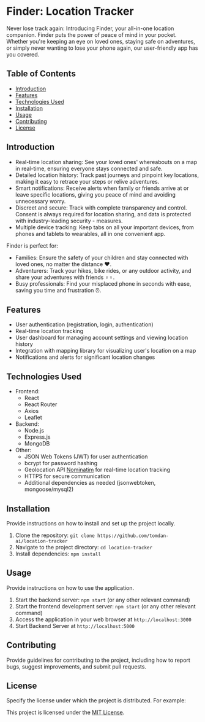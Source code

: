 # Finder: Location Tracker


Never lose track again: Introducing Finder, your all-in-one location companion.
Finder puts the power of peace of mind in your pocket. Whether you're keeping an eye on loved ones, staying safe on adventures, or simply never wanting to lose your phone again, our user-friendly app has you covered.

## Table of Contents

- [Introduction](#introduction)
- [Features](#features)
- [Technologies Used](#technologies-used)
- [Installation](#installation)
- [Usage](#usage)
- [Contributing](#contributing)
- [License](#license)

## Introduction

- Real-time location sharing: See your loved ones' whereabouts on a map in real-time, ensuring everyone stays connected and safe.
- Detailed location history: Track past journeys and pinpoint key locations, making it easy to retrace your steps or relive adventures.
- Smart notifications: Receive alerts when family or friends arrive at or leave specific locations, giving you peace of mind and avoiding unnecessary worry.
- Discreet and secure: Track with complete transparency and control. Consent is always required for location sharing, and data is protected with industry-leading security - measures.
- Multiple device tracking: Keep tabs on all your important devices, from phones and tablets to wearables, all in one convenient app.

Finder is perfect for:

- Families: Ensure the safety of your children and stay connected with loved ones, no matter the distance ❤️.
- Adventurers: Track your hikes, bike rides, or any outdoor activity, and share your adventures with friends ‍♀️‍♀️.
- Busy professionals: Find your misplaced phone in seconds with ease, saving you time and frustration ⏰.

## Features

- User authentication (registration, login, authentication)
- Real-time location tracking
- User dashboard for managing account settings and viewing location history
- Integration with mapping library for visualizing user's location on a map
- Notifications and alerts for significant location changes

## Technologies Used

- Frontend:
  - React
  - React Router
  - Axios
  - Leaflet
- Backend:
  - Node.js
  - Express.js
  - MongoDB
- Other:
  - JSON Web Tokens (JWT) for user authentication
  - bcrypt for password hashing
  - Geolocation API [Nominatim]('https://nominatim.org/release-docs/latest/api/Overview/') for real-time location tracking
  - HTTPS for secure communication
  - Additional dependencies as needed (jsonwebtoken, mongoose/mysql2)

## Installation

Provide instructions on how to install and set up the project locally.

1. Clone the repository: `git clone https://github.com/tomdan-ai/location-tracker`
2. Navigate to the project directory: `cd location-tracker`
3. Install dependencies: `npm install`

## Usage

Provide instructions on how to use the application.

1. Start the backend server: `npm start` (or any other relevant command)
2. Start the frontend development server: `npm start` (or any other relevant command)
3. Access the application in your web browser at `http://localhost:3000`
4. Start Backend Server at `http://localhost:5000`

## Contributing

Provide guidelines for contributing to the project, including how to report bugs, suggest improvements, and submit pull requests.

## License

Specify the license under which the project is distributed. For example:

This project is licensed under the [MIT License](LICENSE).
